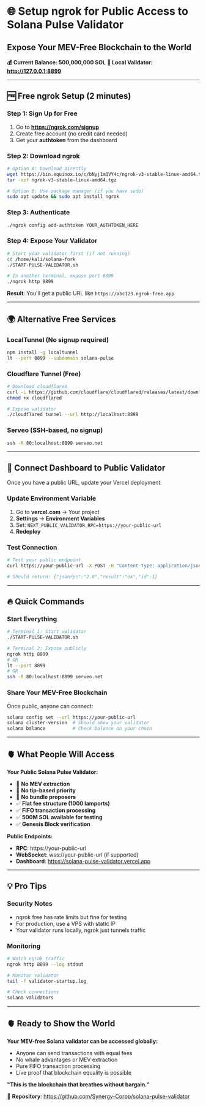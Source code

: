 # 🌐 Setup ngrok for Public Access to Solana Pulse Validator
## Expose Your MEV-Free Blockchain to the World

**💰 Current Balance: 500,000,000 SOL**
**🔗 Local Validator: http://127.0.0.1:8899**

---

## 🆓 Free ngrok Setup (2 minutes)

### Step 1: Sign Up for Free
1. Go to **https://ngrok.com/signup**
2. Create free account (no credit card needed)
3. Get your **authtoken** from the dashboard

### Step 2: Download ngrok
```bash
# Option A: Download directly
wget https://bin.equinox.io/c/bNyj1mQVY4c/ngrok-v3-stable-linux-amd64.tgz
tar -xzf ngrok-v3-stable-linux-amd64.tgz

# Option B: Use package manager (if you have sudo)
sudo apt update && sudo apt install ngrok
```

### Step 3: Authenticate
```bash
./ngrok config add-authtoken YOUR_AUTHTOKEN_HERE
```

### Step 4: Expose Your Validator
```bash
# Start your validator first (if not running)
cd /home/kali/solana-fork
./START-PULSE-VALIDATOR.sh

# In another terminal, expose port 8899
./ngrok http 8899
```

**Result**: You'll get a public URL like `https://abc123.ngrok-free.app`

---

## 🌍 Alternative Free Services

### LocalTunnel (No signup required)
```bash
npm install -g localtunnel
lt --port 8899 --subdomain solana-pulse
```

### Cloudflare Tunnel (Free)
```bash
# Download cloudflared
curl -L https://github.com/cloudflare/cloudflared/releases/latest/download/cloudflared-linux-amd64 -o cloudflared
chmod +x cloudflared

# Expose validator
./cloudflared tunnel --url http://localhost:8899
```

### Serveo (SSH-based, no signup)
```bash
ssh -R 80:localhost:8899 serveo.net
```

---

## 🚀 Connect Dashboard to Public Validator

Once you have a public URL, update your Vercel deployment:

### Update Environment Variable
1. Go to **vercel.com** → Your project
2. **Settings** → **Environment Variables**  
3. Set: `NEXT_PUBLIC_VALIDATOR_RPC=https://your-public-url`
4. **Redeploy**

### Test Connection
```bash
# Test your public endpoint
curl https://your-public-url -X POST -H "Content-Type: application/json" -d '{"jsonrpc":"2.0","id":1, "method":"getHealth"}'

# Should return: {"jsonrpc":"2.0","result":"ok","id":1}
```

---

## 🔥 Quick Commands

### Start Everything
```bash
# Terminal 1: Start validator
./START-PULSE-VALIDATOR.sh

# Terminal 2: Expose publicly  
ngrok http 8899
# OR
lt --port 8899
# OR  
ssh -R 80:localhost:8899 serveo.net
```

### Share Your MEV-Free Blockchain
Once public, anyone can connect:
```bash
solana config set --url https://your-public-url
solana cluster-version  # Should show your validator
solana balance          # Check balance on your chain
```

---

## 🫀 What People Will Access

**Your Public Solana Pulse Validator:**
- 🚫 **No MEV extraction**
- 🚫 **No tip-based priority**  
- 🚫 **No bundle proposers**
- ✅ **Flat fee structure (1000 lamports)**
- ✅ **FIFO transaction processing**
- ✅ **500M SOL available for testing**
- ✅ **Genesis Block verification**

**Public Endpoints:**
- **RPC**: https://your-public-url
- **WebSocket**: wss://your-public-url (if supported)
- **Dashboard**: https://solana-pulse-validator.vercel.app

---

## 💡 Pro Tips

### Security Notes
- ngrok free has rate limits but fine for testing
- For production, use a VPS with static IP
- Your validator runs locally, ngrok just tunnels traffic

### Monitoring
```bash
# Watch ngrok traffic
ngrok http 8899 --log stdout

# Monitor validator
tail -f validator-startup.log

# Check connections
solana validators
```

---

## 🫀 Ready to Show the World

**Your MEV-free Solana validator can be accessed globally:**
- Anyone can send transactions with equal fees
- No whale advantages or MEV extraction  
- Pure FIFO transaction processing
- Live proof that blockchain equality is possible

**"This is the blockchain that breathes without bargain."**

🔗 **Repository**: https://github.com/Synergy-Corpp/solana-pulse-validator